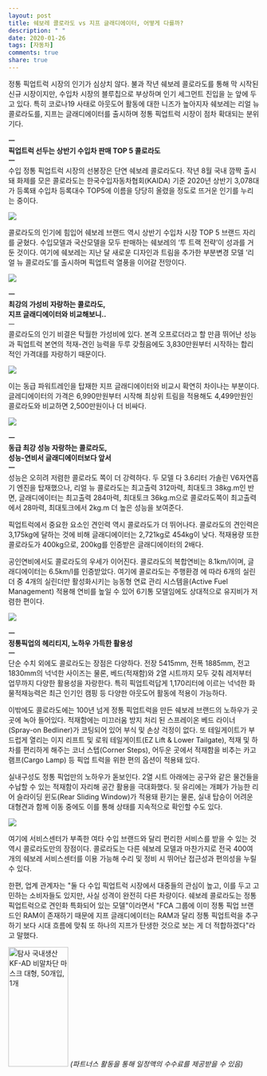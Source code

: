 ```yaml
---
layout: post
title: 쉐보레 콜로라도 vs 지프 글래디에이터, 어떻게 다를까?
description: " "
date: 2020-01-26
tags: [자동차]
comments: true
share: true
---
```



정통 픽업트럭 시장의 인기가 심상치 않다. 불과 작년 쉐보레 콜로라도를 통해 막 시작된 신규 시장이지만, 수입차 시장의 블루칩으로 부상하며 인기 세그먼트 진입을 눈 앞에 두고 있다. 특히 코로나19 사태로 아웃도어 활동에 대한 니즈가 높아지자 쉐보레는 리얼 뉴 콜로라도를, 지프는 글래디에이터를 출시하며 정통 픽업트럭 시장이 점차 확대되는 분위기다.

**ㅡ  
픽업트럭 선두는 상반기 수입차 판매  TOP 5 콜로라도  
ㅡ**  
수입 정통 픽업트럭 시장의 선봉장은 단연 쉐보레 콜로라도다. 작년  8월 국내 깜짝 출시돼 화제를 모은 콜로라도는 한국수입자동차협회(KAIDA) 기준  2020년 상반기  3,078대가 등록돼 수입차 등록대수  TOP5에 이름을 당당히 올렸을 정도로 뜨거운 인기를 누리는 중이다.

![](https://post-phinf.pstatic.net/MjAyMDEwMTJfMTUw/MDAxNjAyNDYyMTAwNjI5.2TFXsfh-TVnoYTGkAStWlQJM5ZKRc3g4zippVNp058Ug.J8ADFprFbyVv7Q_bAC_3K23x-zfnD9FtJKYtWv4teh8g.JPEG/1.JPG?type=w1200)

콜로라도의 인기에 힘입어 쉐보레 브랜드 역시 상반기 수입차 시장  TOP 5 브랜드 자리를 굳혔다. 수입모델과 국산모델을 모두 판매하는 쉐보레의  ‘투 트랙 전략’이 성과를 거둔 것이다. 여기에 쉐보레는 지난 달 새로운 디자인과 트림을 추가한 부분변경 모델  ‘리얼 뉴 콜로라도’를 출시하며 픽업트럭 열풍을 이어갈 전망이다.

![](https://post-phinf.pstatic.net/MjAyMDEwMTJfMzAw/MDAxNjAyNDYyNTE4NTk3.Ql3pHloA6DswA3Km-gaPpMHxie3Ua5cQpro-JC1y0s4g.7fb_wuAQxjR5s8GJqeyfuQjcCvmPoW489UE7lVSxP-sg.JPEG/%EC%82%AC%EC%A7%84%EC%9E%90%EB%A3%8C_%EC%89%90%EB%B3%B4%EB%A0%88_%EB%A6%AC%EC%96%BC_%EB%89%B4_%EC%BD%9C%EB%A1%9C%EB%9D%BC%EB%8F%84_100.jpg?type=w1200)

**ㅡ  
최강의 가성비 자랑하는 콜로라도,  
지프 글래디에이터와 비교해보니..**  
ㅡ  
콜로라도의 인기 비결은 탁월한 가성비에 있다. 본격 오프로더라고 할 만큼 뛰어난 성능과 픽업트럭 본연의 적재-견인 능력을 두루 갖췄음에도  3,830만원부터 시작하는 합리적인 가격대를 자랑하기 때문이다.

![](https://post-phinf.pstatic.net/MjAyMDEwMTJfMjgx/MDAxNjAyNDYyNDk1ODI3.wKEvPdSH4nKCQku2JINO7F6YzjsUyyC3V2gSQoLwq8Ug.MIobP0zsE1CSjBDmMEZyMi2YJlmin_ho617mmWwKOfsg.JPEG/Untitled-1.jpg?type=w1200)

이는 동급 파워트레인을 탑재한 지프 글래디에이터와 비교시 확연히 차이나는 부분이다. 글레디에이터의 가격은  6,990만원부터 시작해 최상위 트림을 적용해도  4,499만원인 콜로라도와 비교하면  2,500만원이나 더 비싸다.

![](https://post-phinf.pstatic.net/MjAyMDEwMTJfMTkx/MDAxNjAyNDYyMjA2MjY5.kU-DQrdsaz0oSJkFShKrxzU3exvjTtw_W1SdsF8IE0gg.7Id6dud_8Jp3QI7Gv3M01UGxzcvJDITwix_fbIhBygkg.JPEG/%EB%A6%AC%EC%96%BC_%EB%89%B4_%EC%BD%9C%EB%A1%9C%EB%9D%BC%EB%8F%84_%EA%B3%B5%EC%8B%9D_%EC%B6%9C%EC%8B%9C_08.jpg?type=w1200)

**ㅡ  
동급 최강 성능 자랑하는 콜로라도,  
성능-연비서 글래디에이터보다 앞서  
ㅡ**  
성능은 오히려 저렴한 콜로라도 쪽이 더 강력하다. 두 모델 다  3.6리터 가솔린 V6자연흡기 엔진을 탑재했으나, 리얼 뉴 콜로라도는 최고출력  312마력, 최대토크  38kg.m인 반면, 글래디에이터는 최고출력  284마력, 최대토크  36kg.m으로 콜로라도쪽이 최고출력에서  28마력, 최대토크에서  2kg.m 더 높은 성능을 보여준다.

픽업트럭에서 중요한 요소인 견인력 역시 콜로라도가 더 뛰어나다. 콜로라도의 견인력은  3,175kg에 달하는 것에 비해 글래디에이터는  2,721kg로  454kg이 낮다. 적재용량 또한 콜로라도가  400kg으로, 200kg를 인증받은 글래디에이터의  2배다.

공인연비에서도 콜로라도의 우세가 이어진다. 콜로라도의 복합연비는  8.1km/l이며, 글래디에이터는  6.5km/l를 인증받았다. 여기에 콜로라도는 주행환경 에 따라 6개의 실린더 중 4개의 실린더만 활성화시키는 능동형 연료 관리 시스템을(Active Fuel Management) 적용해 연비를 높일 수 있어  6기통 모델임에도 상대적으로 유지비가 저렴한 편이다.

![](https://post-phinf.pstatic.net/MjAyMDEwMTJfMjgx/MDAxNjAyNDYyMjI5OTE0.ixkYWA3tpU6qBrN3M6oOOgHGGvP-8E_p3diQQ9DUvwIg.hnj7hOyc5gRbLKWokRNdjzCGlgTfPxwVBM4ccEpvl28g.JPEG/IMG_1763.jpg?type=w1200)

**ㅡ  
정통픽업의 헤리티지, 노하우 가득한 활용성  
ㅡ**  
단순 수치 외에도 콜로라도는 장점은 다양하다. 전장 5415mm, 전폭 1885mm, 전고 1830mm의 넉넉한 사이즈는 물론, 베드(적재함)와  2열 시트까지 모두 갖춰 레저부터 업무까지 다양한 활용성을 자랑한다.  특히 픽업트럭답게  1,170리터에 이르는 넉넉한 화물적재능력은 최근 인기인 캠핑 등 다양한 아웃도어 활동에 적용이 가능하다.

이밖에도 콜로라도에는  100년 넘게 정통 픽업트럭을 만든 쉐보레 브랜드의 노하우가 곳곳에 녹아 들어있다. 적재함에는 미끄러움 방지 처리 된 스프레이온 베드 라이너(Spray-on Bedliner)가 코팅되어 있어 부식 및 손상 걱정이 없다. 또 테일게이트가 부드럽게 열리는 이지 리프트 및 로워 테일게이트(EZ Lift & Lower Tailgate), 적재 및 하차를 편리하게 해주는 코너 스텝(Corner Steps), 어두운 곳에서 적재함을 비추는 카고 램프(Cargo Lamp) 등 픽업 트럭을 위한 편의 옵션이 적용돼 있다.

실내구성도 정통 픽업만의 노하우가 돋보인다. 2열 시트 아래에는 공구와 같은 물건들을 수납할 수 있는 적재함이 자리해 공간 활용을 극대화했다. 뒷 유리에는 개폐가 가능한 리어 슬라이딩 윈도(Rear Sliding Window)가 적용돼 환기는 물론, 실내 탑승이 어려운 대형견과 함께 이동 중에도 이를 통해 상태를 지속적으로 확인할 수도 있다.

![](https://post-phinf.pstatic.net/MjAyMDEwMTJfMjg2/MDAxNjAyNDYyMjQ5NzU2.a-Dfrid43NrfiKboREO_wYKK2I-_hmdkb6kC2Mu62wMg.Rr97PEz7-QEIR3e-166EK1twq7rHyQWtGJVCQfiQ1X4g.JPEG/%EB%A6%AC%EC%96%BC_%EB%89%B4_%EC%BD%9C%EB%A1%9C%EB%9D%BC%EB%8F%84_%EB%AF%B8%EB%94%94%EC%96%B4_%EC%8B%9C%EC%8A%B9%ED%9A%8C_%EB%8F%84%EA%B0%95_%286%29.jpg?type=w1200)

여기에 서비스센터가 부족한 여타 수입 브랜드와 달리 편리한 서비스를 받을 수 있는 것 역시 콜로라도만의 장점이다. 콜로라도는 다른 쉐보레 모델과 마찬가지로 전국  400여개의 쉐보레 서비스센터를 이용 가능해 수리 및 정비 시 뛰어난 접근성과 편의성을 누릴 수 있다.  
  
한편, 업계 관계자는 "둘 다 수입 픽업트럭 시장에서 대중들의 관심이 높고, 이를 두고 고민하는 소비자들도 있지만, 사실 성격이 완전히 다른 차량이다. 쉐보레 콜로라도는 정통 픽업트럭으로 견인화 특화되어 있는 모델"이라면서 "FCA 그룹에 이미 정통 픽업 브랜드인 RAM이 존재하기 때문에  지프 글래디에이터는 RAM과 달리 정통 픽업트럭을 추구하기 보다 시대 흐름에 맞춰 또 하나의 지프가 탄생한 것으로 보는 게 더 적합하겠다"라고 말했다.

<a href="https://coupa.ng/bQq9j5" target="_blank" referrerpolicy="unsafe-url"><img src="https://static.coupangcdn.com/image/affiliate/banner/1d092b8367d69eb4804ebca5c24d068a@2x.jpg" alt="탐사 국내생산 KF-AD 비말차단 마스크 대형, 50개입, 1개" width="120" height="240"></a>
_(파트너스 활동을 통해 일정액의 수수료를 제공받을 수 있음)_